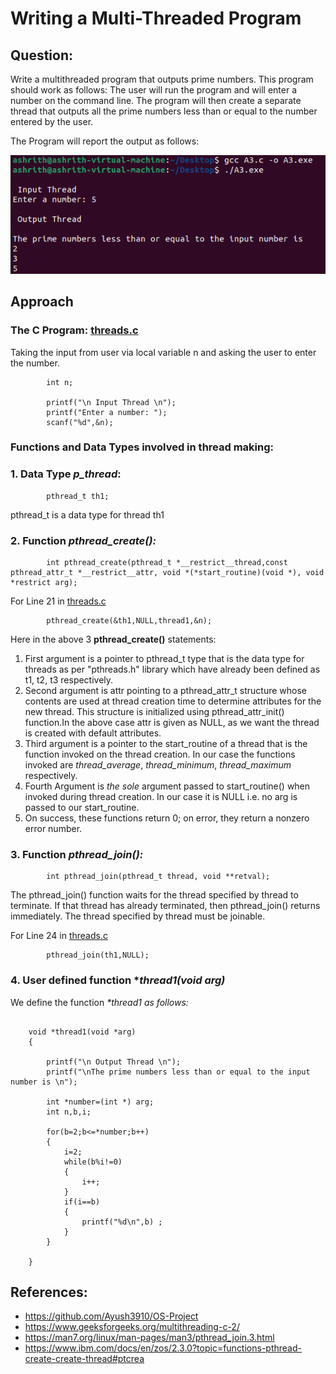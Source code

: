 # Writing a Multi-Threaded Program

## Question:

Write a multithreaded program that outputs prime numbers. This program should work as follows: The user will run the program and will
enter a number on the command line. The program will then create a
separate thread that outputs all the prime numbers less than or equal to
the number entered by the user.

The Program will report the output as follows:

![Project Image](https://github.com/ashrithdr/OS-Assignment/blob/main/Question%202-4.23/output%20images/final_program_run.png)

## Approach

### The C Program: [threads.c](https://github.com/ashrithdr/OS-Assignment/blob/main/Question%202-4.23/Problem4_23.c)
Taking the input from user via local variable n and asking the user to enter the number.

```
        int n; 

        printf("\n Input Thread \n");
	    printf("Enter a number: ");
	    scanf("%d",&n);
```

### Functions and Data Types involved in thread making:

### 1. **Data Type *p_thread***:
```
        pthread_t th1;
```
pthread_t is a data type for thread th1
### **2. Function *pthread_create():***
```
        int pthread_create(pthread_t *__restrict__thread,const pthread_attr_t *__restrict__attr, void *(*start_routine)(void *), void *restrict arg);
```
For Line 21 in [threads.c](https://github.com/ashrithdr/OS-Assignment/blob/main/Question%202-4.23/Problem4_23.c) 
```
        pthread_create(&th1,NULL,thread1,&n);
```
Here in the above 3 **pthread_create()** statements:

  1. First argument is a pointer to pthread_t type that is the data type for threads as per "pthreads.h" library which have already been defined as t1, t2, t3 respectively.
  2. Second argument is attr pointing to a pthread_attr_t structure whose contents are used at thread creation time to determine attributes for the new thread. This structure is initialized using pthread_attr_init() function.In the above case attr is given as NULL, as we want the thread is created with default attributes.
  3. Third argument is a pointer to the start_routine of a thread that is the function invoked on the thread creation. In our case the functions invoked are *thread_average*, *thread_minimum*, *thread_maximum* respectively.
  4. Fourth Argument is *the sole* argument passed to start_routine() when invoked during thread creation. In our case it is NULL i.e. no arg is passed to our start_routine.
  5. On success, these functions return 0; on error, they return a nonzero error number.

### **3. Function *pthread_join():***
```
        int pthread_join(pthread_t thread, void **retval);
```

The pthread_join() function waits for the thread specified by
thread to terminate.  If that thread has already terminated, then
pthread_join() returns immediately.  The thread specified by
thread must be joinable.

For Line 24 in [threads.c](https://github.com/ashrithdr/OS-Assignment/blob/main/Question%202-4.23/Problem4_23.c)
```
        pthread_join(th1,NULL);
```
###  **4. User defined function \**thread1(void *arg)****

We define the function *\*thread1 as follows:*

```

	void *thread1(void *arg)
    {
	
	    printf("\n Output Thread \n");
	    printf("\nThe prime numbers less than or equal to the input number is \n");

	    int *number=(int *) arg;
	    int n,b,i;
	
	    for(b=2;b<=*number;b++)
	    {
 	 	    i=2;
 		    while(b%i!=0)
  		    {
  			    i++;
  		    }
 		    if(i==b)
  		    {
			    printf("%d\n",b) ;
		    }
  	    }

    }        
```
## References:


* https://github.com/Ayush3910/OS-Project
* https://www.geeksforgeeks.org/multithreading-c-2/
* https://man7.org/linux/man-pages/man3/pthread_join.3.html
* https://www.ibm.com/docs/en/zos/2.3.0?topic=functions-pthread-create-create-thread#ptcrea
